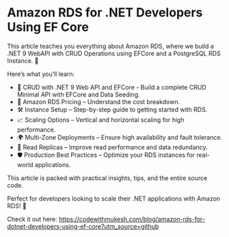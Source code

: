 # Amazon RDS for .NET Developers Using EF Core

This article teaches you everything about Amazon RDS, where we build a .NET 9 WebAPI with CRUD Operations using EFCore and a PostgreSQL RDS Instance. 🎯

Here’s what you’ll learn:

- 🚀 CRUD with .NET 9 Web API and EFCore - Build a complete CRUD Minimal API with EFCore and Data Seeding.
- 💸 Amazon RDS Pricing – Understand the cost breakdown.
- 🛠️ Instance Setup – Step-by-step guide to getting started with RDS.
- 📈 Scaling Options – Vertical and horizontal scaling for high performance.
- 🌍 Multi-Zone Deployments – Ensure high availability and fault tolerance.
- 📝 Read Replicas – Improve read performance and data redundancy.
- 🛡️ Production Best Practices – Optimize your RDS instances for real-world applications.

This article is packed with practical insights, tips, and the entire source code. 

Perfect for developers looking to scale their .NET applications with Amazon RDS! 🚀

Check it out here: https://codewithmukesh.com/blog/amazon-rds-for-dotnet-developers-using-ef-core?utm_source=github
